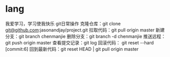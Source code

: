 # lang
我爱学习，学习使我快乐
git日常操作
    克隆仓库：git clone git@github.com:jasonandjay/project.git
    拉取代码：git pull origin master
    新建分支：git branch chenmanjie
    删除分支：git branch -d chenmanjie
    推送远程：git push origin master
    查看提交记录：git log
    回滚代码： git reset --hard [commit:6]
    回到最新代码：git reset HEAD | git pull origin master
